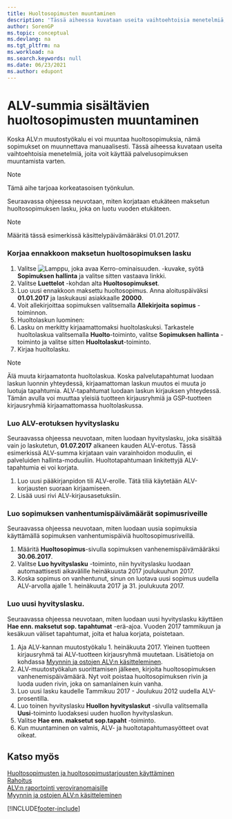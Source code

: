 ```yaml
---
title: Huoltosopimusten muuntaminen
description: 'Tässä aiheessa kuvataan useita vaihtoehtoisia menetelmiä, joita voit käyttää ALV-summia sisältävän palvelusopimuksen muuntamista varten.'
author: SorenGP
ms.topic: conceptual
ms.devlang: na
ms.tgt_pltfrm: na
ms.workload: na
ms.search.keywords: null
ms.date: 06/23/2021
ms.author: edupont
---
```

# <a name="convert-service-contracts-that-include-vat-amounts"></a><a name="convert-service-contracts-that-include-vat-amounts"></a>ALV-summia sisältävien huoltosopimusten muuntaminen
Koska ALV:n muutostyökalu ei voi muuntaa huoltosopimuksia, nämä sopimukset on muunnettava manuaalisesti. Tässä aiheessa kuvataan useita vaihtoehtoisia menetelmiä, joita voit käyttää palvelusopimuksen muuntamista varten.  

> [!NOTE]  
>  Tämä aihe tarjoaa korkeatasoisen työnkulun.  

 Seuraavassa ohjeessa neuvotaan, miten korjataan etukäteen maksetun huoltosopimuksen lasku, joka on luotu vuoden etukäteen.  

> [!NOTE]  
>  Määritä tässä esimerkissä käsittelypäivämääräksi 01.01.2017.  

### <a name="to-correct-an-invoice-for-a-prepaid-service-contract"></a><a name="to-correct-an-invoice-for-a-prepaid-service-contract"></a>Korjaa ennakkoon maksetun huoltosopimuksen lasku
1. Valitse ![Lamppu, joka avaa Kerro-ominaisuuden.](media/ui-search/search_small.png "Kerro, mitä haluat tehdä") -kuvake, syötä **Sopimuksen hallinta** ja valitse sitten vastaava linkki.  
2. Valitse **Luettelot** -kohdan alta **Huoltosopimukset**.  
3. Luo uusi ennakkoon maksettu huoltosopimus. Anna aloituspäiväksi **01.01.2017** ja laskukausi asiakkaalle **20000**.  
4. Voit allekirjoittaa sopimuksen valitsemalla **Allekirjoita sopimus** -toiminnon.  
5. Huoltolaskun luominen:
6. Lasku on merkitty kirjaamattomaksi huoltolaskuksi. Tarkastele huoltolaskua valitsemalla **Huolto**-toiminto, valitse **Sopimuksen hallinta** -toiminto ja valitse sitten **Huoltolaskut**-toiminto.  
7. Kirjaa huoltolasku.  

> [!NOTE]  
>  Älä muuta kirjaamatonta huoltolaskua. Koska palvelutapahtumat luodaan laskun luonnin yhteydessä, kirjaamattoman laskun muutos ei muuta jo luotuja tapahtumia. ALV-tapahtumat luodaan laskun kirjauksen yhteydessä. Tämän avulla voi muuttaa yleisiä tuotteen kirjausryhmiä ja GSP-tuotteen kirjausryhmiä kirjaamattomassa huoltolaskussa.   

### <a name="to-create-a-credit-memo-for-vat-difference"></a><a name="to-create-a-credit-memo-for-vat-difference"></a>Luo ALV-erotuksen hyvityslasku
Seuraavassa ohjeessa neuvotaan, miten luodaan hyvityslasku, joka sisältää vain jo laskutetun, **01.07.2017** alkaneen kauden ALV-erotus. Tässä esimerkissä ALV-summa kirjataan vain varainhoidon moduulin, ei palveluiden hallinta-moduuliin. Huoltotapahtumaan linkitettyjä ALV-tapahtumia ei voi korjata.  

1. Luo uusi pääkirjanpidon tili ALV-erolle. Tätä tiliä käytetään ALV-korjausten suoraan kirjaamiseen.  
2. Lisää uusi rivi ALV-kirjausasetuksiin.  

### <a name="to-create-contract-expiration-dates-in-contract-lines"></a><a name="to-create-contract-expiration-dates-in-contract-lines"></a>Luo sopimuksen vanhentumispäivämäärät sopimusriveille
Seuraavassa ohjeessa neuvotaan, miten luodaan uusia sopimuksia käyttämällä sopimuksen vanhentumispäiviä huoltosopimusriveillä.  

1. Määritä **Huoltosopimus**-sivulla sopimuksen vanhenemispäivämääräksi **30.06.2017**.  
2. Valitse **Luo hyvityslasku** -toiminto, niin hyvityslasku luodaan automaattisesti aikavälille heinäkuusta 2017 joulukuuhun 2017.  
3. Koska sopimus on vanhentunut, sinun on luotava uusi sopimus uudella ALV-arvolla ajalle 1. heinäkuuta 2017 ja 31. joulukuuta 2017.  

### <a name="to-create-a-new-credit-memo"></a><a name="to-create-a-new-credit-memo"></a>Luo uusi hyvityslasku.
Seuraavassa ohjeessa neuvotaan, miten luodaan uusi hyvityslasku käyttäen **Hae enn. maksetut sop. tapahtumat** -erä-ajoa. Vuoden 2017 tammikuun ja kesäkuun väliset tapahtumat, joita et halua korjata, poistetaan.  

1. Aja ALV-kannan muutostyökalu 1. heinäkuuta 2017. Yleinen tuotteen kirjausryhmä tai ALV-tuotteen kirjausryhmä muutetaan. Lisätietoja on kohdassa [Myynnin ja ostojen ALV:n käsitteleminen](finance-work-with-vat.md).  
2. ALV-muutostyökalun suorittamisen jälkeen, kirjoita huoltosopimuksen vanhenemispäivämäärä. Nyt voit poistaa huoltosopimuksen rivin ja luoda uuden rivin, joka on samanlainen kuin vanha.  
3. Luo uusi lasku kaudelle Tammikuu 2017 - Joulukuu 2012 uudella ALV-prosentilla.  
4. Luo toinen hyvityslasku **Huollon hyvityslaskut** -sivulla valitsemalla **Uusi**-toiminto luodaksesi uuden huollon hyvityslaskun.  
5. Valitse **Hae enn. maksetut sop.tapaht** -toiminto.  
6. Kun muuntaminen on valmis, ALV- ja huoltotapahtumasyötteet ovat oikeat.  

## <a name="see-also"></a><a name="see-also"></a>Katso myös
[Huoltosopimusten ja huoltosopimustarjousten käyttäminen](service-how-to-create-service-contracts-and-service-contract-quotes.md)  
[Rahoitus](finance.md)  
[ALV:n raportointi veroviranomaisille](finance-how-report-vat.md)  
[Myynnin ja ostojen ALV:n käsitteleminen](finance-work-with-vat.md)  


[!INCLUDE[footer-include](includes/footer-banner.md)]
